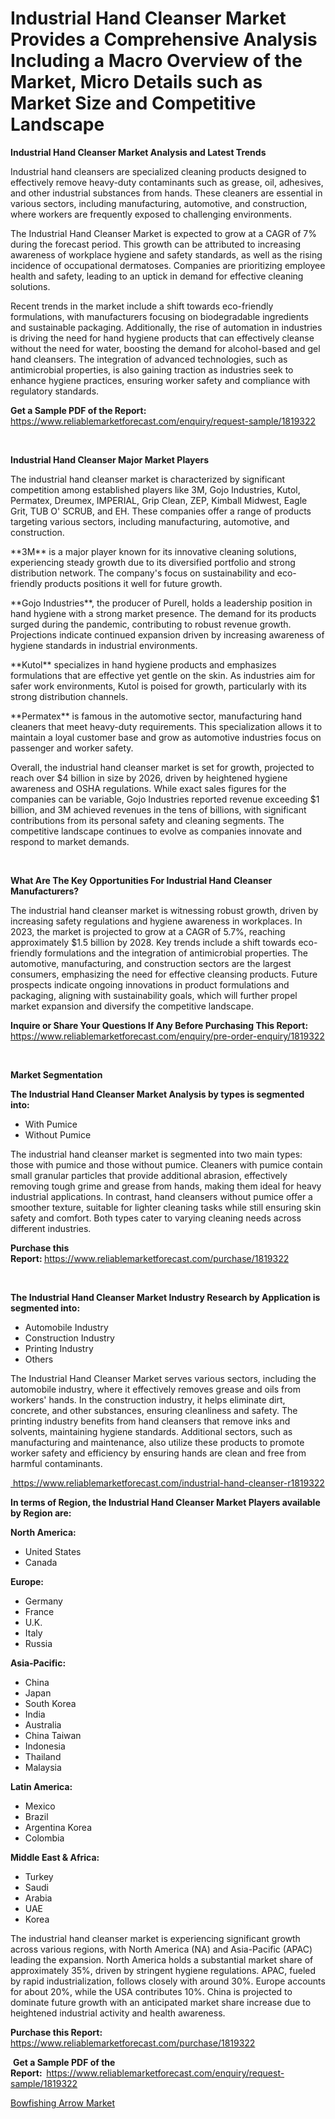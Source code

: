 <p><h1>Industrial Hand Cleanser Market Provides a Comprehensive Analysis Including a Macro Overview of the Market, Micro Details such as Market Size and Competitive Landscape</h1></p><p><strong>Industrial Hand Cleanser Market Analysis and Latest Trends</strong></p>
<p><p>Industrial hand cleansers are specialized cleaning products designed to effectively remove heavy-duty contaminants such as grease, oil, adhesives, and other industrial substances from hands. These cleaners are essential in various sectors, including manufacturing, automotive, and construction, where workers are frequently exposed to challenging environments.</p><p>The Industrial Hand Cleanser Market is expected to grow at a CAGR of 7% during the forecast period. This growth can be attributed to increasing awareness of workplace hygiene and safety standards, as well as the rising incidence of occupational dermatoses. Companies are prioritizing employee health and safety, leading to an uptick in demand for effective cleaning solutions. </p><p>Recent trends in the market include a shift towards eco-friendly formulations, with manufacturers focusing on biodegradable ingredients and sustainable packaging. Additionally, the rise of automation in industries is driving the need for hand hygiene products that can effectively cleanse without the need for water, boosting the demand for alcohol-based and gel hand cleansers. The integration of advanced technologies, such as antimicrobial properties, is also gaining traction as industries seek to enhance hygiene practices, ensuring worker safety and compliance with regulatory standards.</p></p>
<p><strong>Get a Sample PDF of the Report:&nbsp;</strong> <a href="https://www.reliablemarketforecast.com/enquiry/request-sample/1819322?utm_campaign=1108&utm_medium=2&utm_source=Github&utm_content=ia&utm_term=07022025&utm_id=industrial-hand-cleanser">https://www.reliablemarketforecast.com/enquiry/request-sample/1819322</a></p>
<p>&nbsp;</p>
<p><strong>Industrial Hand Cleanser Major Market Players</strong></p>
<p><p>The industrial hand cleanser market is characterized by significant competition among established players like 3M, Gojo Industries, Kutol, Permatex, Dreumex, IMPERIAL, Grip Clean, ZEP, Kimball Midwest, Eagle Grit, TUB O' SCRUB, and EH. These companies offer a range of products targeting various sectors, including manufacturing, automotive, and construction.</p><p>**3M** is a major player known for its innovative cleaning solutions, experiencing steady growth due to its diversified portfolio and strong distribution network. The company's focus on sustainability and eco-friendly products positions it well for future growth. </p><p>**Gojo Industries**, the producer of Purell, holds a leadership position in hand hygiene with a strong market presence. The demand for its products surged during the pandemic, contributing to robust revenue growth. Projections indicate continued expansion driven by increasing awareness of hygiene standards in industrial environments.</p><p>**Kutol** specializes in hand hygiene products and emphasizes formulations that are effective yet gentle on the skin. As industries aim for safer work environments, Kutol is poised for growth, particularly with its strong distribution channels.</p><p>**Permatex** is famous in the automotive sector, manufacturing hand cleaners that meet heavy-duty requirements. This specialization allows it to maintain a loyal customer base and grow as automotive industries focus on passenger and worker safety.</p><p>Overall, the industrial hand cleanser market is set for growth, projected to reach over $4 billion in size by 2026, driven by heightened hygiene awareness and OSHA regulations. While exact sales figures for the companies can be variable, Gojo Industries reported revenue exceeding $1 billion, and 3M achieved revenues in the tens of billions, with significant contributions from its personal safety and cleaning segments. The competitive landscape continues to evolve as companies innovate and respond to market demands.</p></p>
<p>&nbsp;</p>
<p><strong>What Are The Key Opportunities For Industrial Hand Cleanser Manufacturers?</strong></p>
<p><p>The industrial hand cleanser market is witnessing robust growth, driven by increasing safety regulations and hygiene awareness in workplaces. In 2023, the market is projected to grow at a CAGR of 5.7%, reaching approximately $1.5 billion by 2028. Key trends include a shift towards eco-friendly formulations and the integration of antimicrobial properties. The automotive, manufacturing, and construction sectors are the largest consumers, emphasizing the need for effective cleansing products. Future prospects indicate ongoing innovations in product formulations and packaging, aligning with sustainability goals, which will further propel market expansion and diversify the competitive landscape.</p></p>
<p><strong>Inquire or Share Your Questions If Any Before Purchasing This Report:</strong> <a href="https://www.reliablemarketforecast.com/enquiry/pre-order-enquiry/1819322?utm_campaign=1108&utm_medium=2&utm_source=Github&utm_content=ia&utm_term=07022025&utm_id=industrial-hand-cleanser">https://www.reliablemarketforecast.com/enquiry/pre-order-enquiry/1819322</a></p>
<p>&nbsp;</p>
<p><strong>Market Segmentation</strong></p>
<p><strong>The Industrial Hand Cleanser Market Analysis by types is segmented into:</strong></p>
<p><ul><li>With Pumice</li><li>Without Pumice</li></ul></p>
<p><p>The industrial hand cleanser market is segmented into two main types: those with pumice and those without pumice. Cleaners with pumice contain small granular particles that provide additional abrasion, effectively removing tough grime and grease from hands, making them ideal for heavy industrial applications. In contrast, hand cleansers without pumice offer a smoother texture, suitable for lighter cleaning tasks while still ensuring skin safety and comfort. Both types cater to varying cleaning needs across different industries.</p></p>
<p><strong>Purchase this Report:&nbsp;</strong><a href="https://www.reliablemarketforecast.com/purchase/1819322?utm_campaign=1108&utm_medium=2&utm_source=Github&utm_content=ia&utm_term=07022025&utm_id=industrial-hand-cleanser">https://www.reliablemarketforecast.com/purchase/1819322</a></p>
<p>&nbsp;</p>
<p><strong>The Industrial Hand Cleanser Market Industry Research by Application is segmented into:</strong></p>
<p><ul><li>Automobile Industry</li><li>Construction Industry</li><li>Printing Industry</li><li>Others</li></ul></p>
<p><p>The Industrial Hand Cleanser Market serves various sectors, including the automobile industry, where it effectively removes grease and oils from workers' hands. In the construction industry, it helps eliminate dirt, concrete, and other substances, ensuring cleanliness and safety. The printing industry benefits from hand cleansers that remove inks and solvents, maintaining hygiene standards. Additional sectors, such as manufacturing and maintenance, also utilize these products to promote worker safety and efficiency by ensuring hands are clean and free from harmful contaminants.</p></p>
<p><a href="https://www.reliablemarketforecast.com/industrial-hand-cleanser-r1819322?utm_campaign=1108&utm_medium=2&utm_source=Github&utm_content=ia&utm_term=07022025&utm_id=industrial-hand-cleanser">&nbsp;https://www.reliablemarketforecast.com/industrial-hand-cleanser-r1819322</a></p>
<p><strong>In terms of Region, the Industrial Hand Cleanser Market Players available by Region are:</strong></p>
<p>
    <p> <strong> North America: </strong>
        <ul>
            <li>United States</li>
            <li>Canada</li>
        </ul>
        </p> 
    <p> <strong> Europe: </strong>
        <ul>
            <li>Germany</li>
            <li>France</li>
            <li>U.K.</li>
            <li>Italy</li>
            <li>Russia</li>
        </ul>
        </p> 
    <p> <strong> Asia-Pacific: </strong>
        <ul>
            <li>China</li>
            <li>Japan</li>
            <li>South Korea</li>
            <li>India</li>
            <li>Australia</li>
            <li>China Taiwan</li>
            <li>Indonesia</li>
            <li>Thailand</li>
            <li>Malaysia</li>
        </ul>
        </p> 
    <p> <strong> Latin America: </strong>
        <ul>
            <li>Mexico</li>
            <li>Brazil</li>
            <li>Argentina Korea</li>
            <li>Colombia</li>
        </ul>
        </p> 
    <p> <strong> Middle East & Africa: </strong>
        <ul>
            <li>Turkey</li>
            <li>Saudi</li>
            <li>Arabia</li>
            <li>UAE</li>
            <li>Korea</li>
        </ul>
    </p>
    </p>
<p><p>The industrial hand cleanser market is experiencing significant growth across various regions, with North America (NA) and Asia-Pacific (APAC) leading the expansion. North America holds a substantial market share of approximately 35%, driven by stringent hygiene regulations. APAC, fueled by rapid industrialization, follows closely with around 30%. Europe accounts for about 20%, while the USA contributes 10%. China is projected to dominate future growth with an anticipated market share increase due to heightened industrial activity and health awareness.</p></p>
<p><strong>Purchase this Report: </strong><a href="https://www.reliablemarketforecast.com/purchase/1819322?utm_campaign=1108&utm_medium=2&utm_source=Github&utm_content=ia&utm_term=07022025&utm_id=industrial-hand-cleanser">https://www.reliablemarketforecast.com/purchase/1819322</a></p>
<p>&nbsp;<strong>Get a Sample PDF of the Report:&nbsp;&nbsp;</strong><a href="https://www.reliablemarketforecast.com/enquiry/request-sample/1819322?utm_campaign=1108&utm_medium=2&utm_source=Github&utm_content=ia&utm_term=07022025&utm_id=industrial-hand-cleanser">https://www.reliablemarketforecast.com/enquiry/request-sample/1819322</a></p>
<p><strong></strong></p>
<p><p><a href="https://github.com/CliffMedina6/Market-Research-Report-List-7/blob/main/bowfishing-arrow-market.md?utm_campaign=1108&utm_medium=2&utm_source=Github&utm_content=ia&utm_term=07022025&utm_id=industrial-hand-cleanser">Bowfishing Arrow Market</a></p></p>